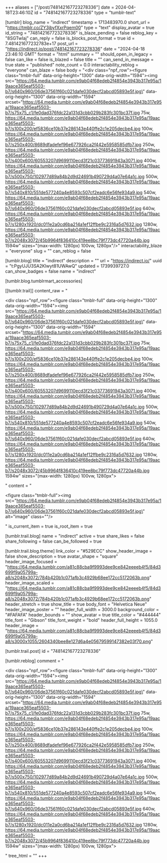 +++
aliases = ["/post/748142167723278336"]
date = 2024-04-18T23:46:10Z
id = "748142167723278336"
type = "tumblr-text"

[tumblr]
blog_name = "indirect"
timestamp = 1713483970.0
short_url = "https://tmblr.co/ZY3jbyfXxrPqem00"
type = "text"
display_avatar = true
id_string = "748142167723278336"
is_blaze_pending = false
reblog_key = "8SGTwIaj"
can_reply = false
is_blocks_post_format = true
id = 7.481421677232783e+17
post_url = "https://indirect.io/post/748142167723278336"
date = "2024-04-18 23:46:10 GMT"
format = "html"
summary = ""
should_open_in_legacy = false
can_like = false
is_blazed = false
title = ""
can_send_in_message = true
state = "published"
note_count = 0.0
interactability_reblog = "everyone"
can_blaze = false
body = "<div class=\"npf_row\"><figure class=\"tmblr-full\" data-orig-height=\"1300\" data-orig-width=\"1594\"><img src=\"https://64.media.tumblr.com/e9ab04f68edeb2f4854e3943b317e95a/19aace365eaf5503-b7/s640x960/06de37561f60c021dafe030decf2abcd05893e5f.jpg\" data-orig-height=\"1300\" data-orig-width=\"1594\" srcset=\"https://64.media.tumblr.com/e9ab04f68edeb2f4854e3943b317e95a/19aace365eaf5503-b7/s75x75_c1/fe0dad376fdc22a131d3cbb029b283fc301bc37f.jpg 75w, https://64.media.tumblr.com/e9ab04f68edeb2f4854e3943b317e95a/19aace365eaf5503-b7/s100x200/ef5836ce10b37e286143e440ffe2c1e205decbe4.jpg 100w, https://64.media.tumblr.com/e9ab04f68edeb2f4854e3943b317e95a/19aace365eaf5503-b7/s250x400/8689dfadefef96e677926ca2f442e5958585dfb7.jpg 250w, https://64.media.tumblr.com/e9ab04f68edeb2f4854e3943b317e95a/19aace365eaf5503-b7/s400x600/60553207d9699110ecd3f21c03773691943a3071.jpg 400w, https://64.media.tumblr.com/e9ab04f68edeb2f4854e3943b317e95a/19aace365eaf5503-b7/s500x750/102977d89a84b2d9d24691b490729d4a07e64a1c.jpg 500w, https://64.media.tumblr.com/e9ab04f68edeb2f4854e3943b317e95a/19aace365eaf5503-b7/s540x810/551de577240a4e8593c507cf2eadc6e56fe934a9.jpg 540w, https://64.media.tumblr.com/e9ab04f68edeb2f4854e3943b317e95a/19aace365eaf5503-b7/s640x960/06de37561f60c021dafe030decf2abcd05893e5f.jpg 640w, https://64.media.tumblr.com/e9ab04f68edeb2f4854e3943b317e95a/19aace365eaf5503-b7/s1280x1920/dc011e2a0cd6ba214a1ef12ffbe9c2316a5d7632.jpg 1280w, https://64.media.tumblr.com/e9ab04f68edeb2f4854e3943b317e95a/19aace365eaf5503-b7/s2048x3072/45b9964f836410c419ee8bc79f773dc47720a44b.jpg 1594w\" sizes=\"(max-width: 1280px) 100vw, 1280px\"/></figure></div>"
interactability_blaze = "everyone"
slug = ""
can_reblog = false

[tumblr.blog]
title = "indirect"
description = ""
url = "https://indirect.io/"
uuid = "t:PgyUJU3SA2Klwyt81UWAwQ"
updated = 1739939727.0
can_show_badges = false
name = "indirect"

[tumblr.blog.tumblrmart_accessories]

[[tumblr.trail]]
content_raw = "<p><div class=\"npf_row\"><figure class=\"tmblr-full\" data-orig-height=\"1300\" data-orig-width=\"1594\"><img src=\"https://64.media.tumblr.com/e9ab04f68edeb2f4854e3943b317e95a/19aace365eaf5503-b7/s640x960/06de37561f60c021dafe030decf2abcd05893e5f.jpg\" data-orig-height=\"1300\" data-orig-width=\"1594\" srcset=\"https://64.media.tumblr.com/e9ab04f68edeb2f4854e3943b317e95a/19aace365eaf5503-b7/s75x75_c1/fe0dad376fdc22a131d3cbb029b283fc301bc37f.jpg 75w, https://64.media.tumblr.com/e9ab04f68edeb2f4854e3943b317e95a/19aace365eaf5503-b7/s100x200/ef5836ce10b37e286143e440ffe2c1e205decbe4.jpg 100w, https://64.media.tumblr.com/e9ab04f68edeb2f4854e3943b317e95a/19aace365eaf5503-b7/s250x400/8689dfadefef96e677926ca2f442e5958585dfb7.jpg 250w, https://64.media.tumblr.com/e9ab04f68edeb2f4854e3943b317e95a/19aace365eaf5503-b7/s400x600/60553207d9699110ecd3f21c03773691943a3071.jpg 400w, https://64.media.tumblr.com/e9ab04f68edeb2f4854e3943b317e95a/19aace365eaf5503-b7/s500x750/102977d89a84b2d9d24691b490729d4a07e64a1c.jpg 500w, https://64.media.tumblr.com/e9ab04f68edeb2f4854e3943b317e95a/19aace365eaf5503-b7/s540x810/551de577240a4e8593c507cf2eadc6e56fe934a9.jpg 540w, https://64.media.tumblr.com/e9ab04f68edeb2f4854e3943b317e95a/19aace365eaf5503-b7/s640x960/06de37561f60c021dafe030decf2abcd05893e5f.jpg 640w, https://64.media.tumblr.com/e9ab04f68edeb2f4854e3943b317e95a/19aace365eaf5503-b7/s1280x1920/dc011e2a0cd6ba214a1ef12ffbe9c2316a5d7632.jpg 1280w, https://64.media.tumblr.com/e9ab04f68edeb2f4854e3943b317e95a/19aace365eaf5503-b7/s2048x3072/45b9964f836410c419ee8bc79f773dc47720a44b.jpg 1594w\" sizes=\"(max-width: 1280px) 100vw, 1280px\"></figure></div></p>"
content = "<p><figure class=\"tmblr-full\"><img src=\"https://64.media.tumblr.com/e9ab04f68edeb2f4854e3943b317e95a/19aace365eaf5503-b7/s640x960/06de37561f60c021dafe030decf2abcd05893e5f.jpg\" alt=\"image\" class=\"\"/></figure></p>"
is_current_item = true
is_root_item = true

[tumblr.trail.blog]
name = "indirect"
active = true
share_likes = false
share_following = false
can_be_followed = true

[tumblr.trail.blog.theme]
link_color = "#529ECC"
show_header_image = false
show_description = true
avatar_shape = "square"
header_image_focused = "https://64.media.tumblr.com/a81c88cba9f9993dee9ce842eeeeb4f5/84d3699f9a05799a-a8/s2048x3072/784b420b1c071afb3c4929b68ee172cc5172063b.png"
header_image_scaled = "https://64.media.tumblr.com/a81c88cba9f9993dee9ce842eeeeb4f5/84d3699f9a05799a-a8/s2048x3072/784b420b1c071afb3c4929b68ee172cc5172063b.png"
header_stretch = true
show_title = true
body_font = "Helvetica Neue"
header_image_poster = ""
header_full_width = 3000.0
background_color = "#FAFAFA"
header_bounds = ""
show_avatar = true
title_color = "#444444"
title_font = "Gibson"
title_font_weight = "bold"
header_full_height = 1055.0
header_image = "https://64.media.tumblr.com/a81c88cba9f9993dee9ce842eeeeb4f5/84d3699f9a05799a-a8/s3000x1055/2604340bee8e127d6a4e05679599147382e03f70.png"

[tumblr.trail.post]
id = "748142167723278336"

[tumblr.reblog]
comment = "<p><div class=\"npf_row\"><figure class=\"tmblr-full\" data-orig-height=\"1300\" data-orig-width=\"1594\"><img src=\"https://64.media.tumblr.com/e9ab04f68edeb2f4854e3943b317e95a/19aace365eaf5503-b7/s640x960/06de37561f60c021dafe030decf2abcd05893e5f.jpg\" data-orig-height=\"1300\" data-orig-width=\"1594\" srcset=\"https://64.media.tumblr.com/e9ab04f68edeb2f4854e3943b317e95a/19aace365eaf5503-b7/s75x75_c1/fe0dad376fdc22a131d3cbb029b283fc301bc37f.jpg 75w, https://64.media.tumblr.com/e9ab04f68edeb2f4854e3943b317e95a/19aace365eaf5503-b7/s100x200/ef5836ce10b37e286143e440ffe2c1e205decbe4.jpg 100w, https://64.media.tumblr.com/e9ab04f68edeb2f4854e3943b317e95a/19aace365eaf5503-b7/s250x400/8689dfadefef96e677926ca2f442e5958585dfb7.jpg 250w, https://64.media.tumblr.com/e9ab04f68edeb2f4854e3943b317e95a/19aace365eaf5503-b7/s400x600/60553207d9699110ecd3f21c03773691943a3071.jpg 400w, https://64.media.tumblr.com/e9ab04f68edeb2f4854e3943b317e95a/19aace365eaf5503-b7/s500x750/102977d89a84b2d9d24691b490729d4a07e64a1c.jpg 500w, https://64.media.tumblr.com/e9ab04f68edeb2f4854e3943b317e95a/19aace365eaf5503-b7/s540x810/551de577240a4e8593c507cf2eadc6e56fe934a9.jpg 540w, https://64.media.tumblr.com/e9ab04f68edeb2f4854e3943b317e95a/19aace365eaf5503-b7/s640x960/06de37561f60c021dafe030decf2abcd05893e5f.jpg 640w, https://64.media.tumblr.com/e9ab04f68edeb2f4854e3943b317e95a/19aace365eaf5503-b7/s1280x1920/dc011e2a0cd6ba214a1ef12ffbe9c2316a5d7632.jpg 1280w, https://64.media.tumblr.com/e9ab04f68edeb2f4854e3943b317e95a/19aace365eaf5503-b7/s2048x3072/45b9964f836410c419ee8bc79f773dc47720a44b.jpg 1594w\" sizes=\"(max-width: 1280px) 100vw, 1280px\"></figure></div></p>"
tree_html = ""
+++
